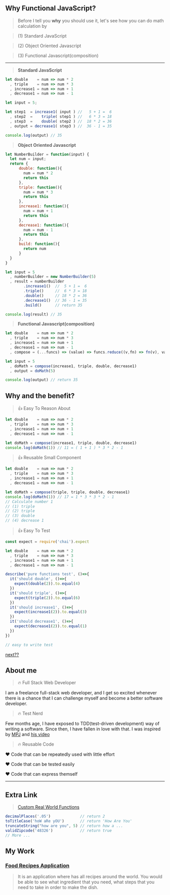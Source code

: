 ## **Why Functional JavaScript?**

> Before I tell you **why** you should use it, 
> let's see how you can do math calculation by


> (1) Standard JavaScript


> (2) Object Oriented Javascript


> (3) Functional Javascript(composition)

------------------------------------



> **Standard JavaScript**

```javascript 
let double    = num => num * 2
  , triple    = num => num * 3
  , increase1 = num => num + 1
  , decrease1 = num => num - 1

let input = 5; 

let step1  = increase1( input ) //   5 + 1 =  6
  , step2  =    triple( step1 ) //   6 * 3 = 18
  , step3  =    double( step2 ) //  18 * 2 = 36
  , output = decrease1( step3 ) //  36 - 1 = 35

console.log(output) // 35
```


> **Object Oriented Javascript**


```javascript 
let NumberBuilder = function(input) {
  let num = input;
  return {
      double: function(){
        num = num * 2
        return this
      },
      triple: function(){
        num = num * 3
        return this
      },
      increase1: function(){
        num = num + 1
        return this
      },
      decrease1: function(){
        num = num - 1
        return this
      },
      build: function(){
        return num
      }
  }
}

let input = 5
  , numberBuilder = new NumberBuilder(5)
  , result = numberBuilder
        .increase1()  //  5 + 1 =  6
        .triple()     //  6 * 3 = 18
        .double()     // 18 * 2 = 36
        .decrease1()  // 36 - 1 = 35
        .build()      // return 35

console.log(result) // 35
```



> **Functional Javascript(composition)**


```javascript
let double    = num => num * 2
  , triple    = num => num * 3
  , increase1 = num => num + 1
  , decrease1 = num => num - 1
  , compose = (...funcs) => (value) => funcs.reduce((v,fn) => fn(v), value)

let input = 5
  , doMath = compose(increase1, triple, double, decrease1)
  , output = doMath(5)

console.log(output) // return 35
```


## Why and the benefit?


> :thumbsup: Easy To Reason About


```javascript
let double    = num => num * 2
  , triple    = num => num * 3
  , increase1 = num => num + 1
  , decrease1 = num => num - 1

let doMath = compose(increase1, triple, double, decrease1)
console.log(doMath(1)) // 11 = ( 1 + 1 ) * 3 * 2 - 1
```

> :thumbsup: Reusable Small Component

```javascript
let double    = num => num * 2
  , triple    = num => num * 3
  , increase1 = num => num + 1
  , decrease1 = num => num - 1

let doMath = compose(triple, triple, double, decrease1)
console.log(doMath(1)) // 17 = 1 * 3 * 3 * 2 - 1
// Calculate number 1 
// (1) triple
// (2) triple
// (3) double
// (4) decrease 1
```

> :thumbsup: Easy To Test

```javascript
const expect = require('chai').expect

let double    = num => num * 2
  , triple    = num => num * 3
  , increase1 = num => num + 1
  , decrease1 = num => num - 1

describe('pure functions test', ()=>{
  it('should double', ()=>{
    expect(double(2)).to.equal(4)
  })
  it('should triple', ()=>{
    expect(triple(2)).to.equal(6)
  })
  it('should increase1', ()=>{
    expect(increase1(2)).to.equal(3)
  })
  it('should decrease1', ()=>{
    expect(decrease1(2)).to.equal(1)
  })
})

// easy to write test
```


[next??]()

## About me

> :fire: Full Stack Web Developer

I am a freelance full-stack web developer, and I get so 
excited whenever there is a chance that I can challenge
myself and become a better software developer.


> :fire: Test Nerd

Few months age, I have exposed to TDD(test-driven development) way
of writing a software. Since then, I have fallen in love with that.
I was inspired by [MPJ](https://www.youtube.com/watch?v=TWBDa5dqrl8)
and [his video](https://www.youtube.com/watch?v=vqAaMVoKz1c)


> :fire: Reusable Code

:heart: Code that can be repeatedly used with little effort

:heart: Code that can be tested easily

:heart: Code that can express themself


------------------------------------------


## Extra Link

> [Custom Real World Functions](https://github.com/CHAOWEICHIU/ccw-custom-functions)

```javascript
decimalPlaces('.05')             // return 2
toTitleCase('hoW aRe yOU')       // return 'How Are You'
truncateString("how are you", 5) // return how a ...
validZipcode('48326')            // return true
// More ...
```

## My Work

### [Food Recipes Application](https://github.com/CHAOWEICHIU/favorite-food-recipe)

>It is an application where has all recipes around the world. You would be able to see what ingredient that you need, what steps that you need to take in order to make the dish.


